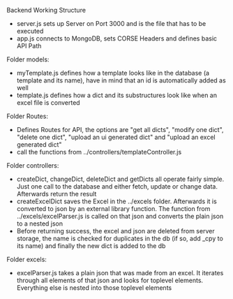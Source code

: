 Backend Working Structure

- server.js sets up Server on Port 3000 and is the file that has to be executed
- app.js connects to MongoDB, sets CORSE Headers and defines basic API Path

Folder models:

- myTemplate.js defines how a template looks like in the database (a template and its name), 
have in mind that an id is automatically added as well
- template.js defines how a dict and its substructures look like when an excel file is converted

Folder Routes:
- Defines Routes for API, the options are "get all dicts", "modify one dict", "delete one dict", 
  "upload an ui generated dict" and "upload an excel generated dict"
- call the functions from ../controllers/templateController.js

Folder controllers:
- createDict, changeDict, deleteDict and getDicts all operate fairly simple. 
  Just one call to the database and either fetch, update or change data. Afterwards return the result
- createExcelDict saves the Excel in the ../excels folder. Afterwards it is converted to json by an external library function. The function from ../excels/excelParser.js is called on that json and converts the plain json to a nested json
- Before returning success, the excel and json are deleted from server storage, the name is checked for duplicates in the db (if so, add _cpy to its name) and finally the new dict is added
to the db

Folder excels:
- excelParser.js takes a plain json that was made from an excel. It iterates through all elements of that json and looks for toplevel elements. Everything else is nested into those toplevel elements


